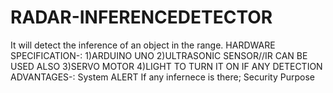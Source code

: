 # RADAR-INFERENCEDETECTOR
It will detect the inference of an object in the range.
HARDWARE SPECIFICATION-:
  1)ARDUINO UNO
  2)ULTRASONIC SENSOR//IR CAN BE USED ALSO
  3)SERVO MOTOR
  4)LIGHT TO TURN IT ON IF ANY DETECTION
  ADVANTAGES-:
      System ALERT If any infernece is there;
      Security Purpose
      
